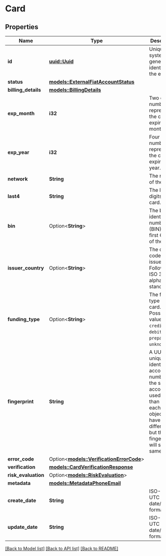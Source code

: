 # Card

## Properties

Name | Type | Description | Notes
------------ | ------------- | ------------- | -------------
**id** | [**uuid::Uuid**](uuid::Uuid.md) | Unique system generated identifier for the entity. | 
**status** | [**models::ExternalFiatAccountStatus**](ExternalFiatAccountStatus.md) |  | 
**billing_details** | [**models::BillingDetails**](BillingDetails.md) |  | 
**exp_month** | **i32** | Two digit number representing the card's expiration month. | 
**exp_year** | **i32** | Four digit number representing the card's expiration year. | 
**network** | **String** | The network of the card. | 
**last4** | **String** | The last 4 digits of the card. | 
**bin** | Option<**String**> | The bank identification number (BIN), the first 6 digits of the card. | [optional]
**issuer_country** | Option<**String**> | The country code of the issuer bank. Follows the ISO 3166-1 alpha-2 standard. | [optional]
**funding_type** | Option<**String**> | The funding type of the card. Possible values are `credit`, `debit`, `prepaid`, and `unknown`. | [optional]
**fingerprint** | **String** | A UUID that uniquely identifies the account number. If the same account is used more than once, each card object will have a different id, but the fingerprint will stay the same. | 
**error_code** | Option<[**models::VerificationErrorCode**](VerificationErrorCode.md)> |  | [optional]
**verification** | [**models::CardVerificationResponse**](CardVerificationResponse.md) |  | 
**risk_evaluation** | Option<[**models::RiskEvaluation**](RiskEvaluation.md)> |  | [optional]
**metadata** | [**models::MetadataPhoneEmail**](MetadataPhoneEmail.md) |  | 
**create_date** | **String** | ISO-8601 UTC date/time format. | 
**update_date** | **String** | ISO-8601 UTC date/time format. | 

[[Back to Model list]](../README.md#documentation-for-models) [[Back to API list]](../README.md#documentation-for-api-endpoints) [[Back to README]](../README.md)


